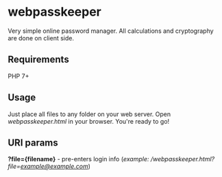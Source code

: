 # webpasskeeper
Very simple online password manager. All calculations and cryptography are done on client side.

## Requirements
PHP 7+

## Usage
Just place all files to any folder on your web server. Open *webpasskeeper.html* in your browser. You're ready to go!

## URI params
**?file={filename}** - pre-enters login info (*example: /webpasskeeper.html?file=example@example.com*)
